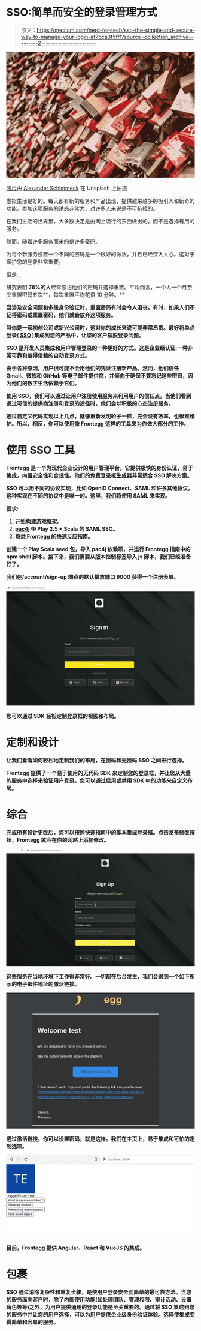 # SSO:简单而安全的登录管理方式

> 原文：<https://medium.com/nerd-for-tech/sso-the-simple-and-secure-way-to-manage-your-login-af7bca3f5fff?source=collection_archive---------2----------------------->

![](img/bed707451ba1b0f5a54fc141d14351cf.png)

[照片](https://unsplash.com/photos/Yo1MijFa1KA)由 [Alexander Schimmeck](https://unsplash.com/@alschim?utm_source=unsplash&utm_medium=referral&utm_content=creditCopyText) 在 Unsplash 上拍摄

虚拟生活是好的。每天都有新的服务和产品出现，提供越来越多的吸引人和新奇的功能。参加这项服务的诱惑非常大，对许多人来说是不可抗拒的。

在我们生活的世界里，大多数决定是由网上流行的东西做出的，而不是选择有用的服务。

然而，随着许多服务而来的是许多密码。

为每个新服务设置一个不同的密码是一个很好的做法，并且已经深入人心。这对于保护您的登录非常重要。

但是…

研究表明 **78%的人**经常忘记他们的密码并选择重置。平均而言，一个人一个月至少重置密码五次**，每次重置平均花费 10 分钟。**

**当涉及安全问题和多级身份验证时，重置密码有时会令人沮丧。有时，如果人们不记得密码或重置密码，他们就会放弃这项服务。**

**当你是一家初创公司或新兴公司时，这对你的成长来说可能非常昂贵。最好将单点登录( [SSO](https://en.wikipedia.org/wiki/Single_sign-on) )集成到您的产品中，让您的客户摆脱登录问题。**

**SSO 是开发人员集成和用户管理登录的一种更好的方式。这是企业级认证:一种非常可靠和值得信赖的自动登录方式。**

**由于各种原因，用户很可能不会用他们的凭证注册新产品。然而，他们信任 Gmail、微软和 GitHub 等电子邮件提供商，并倾向于确保不要忘记这些密码，因为他们的数字生活依赖于它们。**

**使用 SSO，我们可以通过让用户注册使用服务来利用用户的信任点。当他们看到通过可信的提供商注册和登录的途径时，他们会以积极的心态注册服务。**

**通过自定义代码实现以上几点，就像重新发明轮子一样，完全没有效率，也很难维护。所以，相反，你可以使用像 Frontegg 这样的工具来为你做大部分的工作。**

# **使用 SSO 工具**

**Frontegg 是一个为现代企业设计的用户管理平台。它提供极快的身份认证，易于集成，内置安全性和合规性。他们的免费[登录框生成器](https://docs.frontegg.com/docs/using-login-box-builder)非常适合 SSO 解决方案。**

**SSO 可以用不同的协议实现，比如 OpenID Connect、SAML 和许多其他协议。这种实现在不同的协议中是唯一的。这里，我们将使用 SAML 来实现。**

****要求:****

1.  **开始构建游戏框架。**
2.  **[pac4j](https://github.com/pac4j/play-pac4j) 带 Play 2.5 + Scala 的 SAML SSO。**
3.  **熟悉 Frontegg 的快速反应[指南](https://docs.frontegg.com/docs/react-embedded-login-guide)。**

**创建一个 Play Scala seed 包，导入 pac4j 依赖项，并运行 Frontegg 指南中的 npm shell 脚本。接下来，我们需要从版本控制标签导入 js 脚本，我们已经准备好了。**

**我们在/account/sign-up 端点的默认播放端口 9000 获得一个注册表单。**

**![](img/cba66e4dbccb11cc6592fdbe3bc7e3b8.png)**

**您可以通过 SDK 轻松定制登录框的视图和布局。**

# **定制和设计**

**让我们看看如何轻松地定制我们的布局，在密码和无密码 SSO 之间进行选择。**

**Frontegg 提供了一个易于使用的无代码 SDK 来定制您的登录框，并让您从大量的服务中选择来验证用户登录。您可以通过启用或禁用 SDK 中的功能来自定义布局。**

# **综合**

**完成所有设计更改后，您可以按照快速指南中的脚本集成登录框。点击发布修改按钮，Frontegg 就会在你的网站上添加修改。**

**![](img/349f08b12d93d7334d02d5d25a346df8.png)**

**这些服务在当地环境下工作得非常好。一切都在后台发生，我们会得到一个如下所示的电子邮件地址的激活链接。**

**![](img/2db78bbd603124c08c1eb1e0cba37ef1.png)**

**通过激活链接，你可以设置密码，就是这样。我们在主页上，易于集成和可怕的定制选项。**

**![](img/2ea74b532ab0f7025ffe98d2c3b9ea99.png)**

**目前，Frontegg 提供 Angular、React 和 VueJS 的集成。**

# **包裹**

**SSO 通过消除复杂性和重复步骤，是使用户登录安全而简单的最可靠方法。当您的服务面向客户时，除了内部使用功能(如处理团队、管理权限、审计活动、设置角色等等)之外，为用户提供通用的登录功能是至关重要的。通过将 SSO 集成到您的服务中并让您的用户选择，可以为用户提供企业级身份验证体验。选择使集成变得简单和容易的服务。**